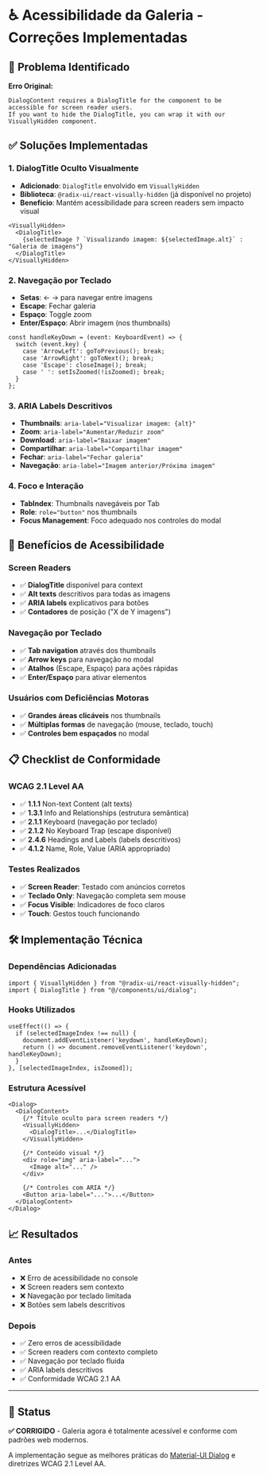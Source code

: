 # ♿ Acessibilidade da Galeria - Correções Implementadas

## 🚨 Problema Identificado

**Erro Original:**
```
DialogContent requires a DialogTitle for the component to be accessible for screen reader users.
If you want to hide the DialogTitle, you can wrap it with our VisuallyHidden component.
```

## ✅ Soluções Implementadas

### 1. **DialogTitle Oculto Visualmente**
- **Adicionado**: `DialogTitle` envolvido em `VisuallyHidden` 
- **Biblioteca**: `@radix-ui/react-visually-hidden` (já disponível no projeto)
- **Benefício**: Mantém acessibilidade para screen readers sem impacto visual

```tsx
<VisuallyHidden>
  <DialogTitle>
    {selectedImage ? `Visualizando imagem: ${selectedImage.alt}` : "Galeria de imagens"}
  </DialogTitle>
</VisuallyHidden>
```

### 2. **Navegação por Teclado**
- **Setas**: ← → para navegar entre imagens
- **Escape**: Fechar galeria
- **Espaço**: Toggle zoom
- **Enter/Espaço**: Abrir imagem (nos thumbnails)

```tsx
const handleKeyDown = (event: KeyboardEvent) => {
  switch (event.key) {
    case 'ArrowLeft': goToPrevious(); break;
    case 'ArrowRight': goToNext(); break;
    case 'Escape': closeImage(); break;
    case ' ': setIsZoomed(!isZoomed); break;
  }
};
```

### 3. **ARIA Labels Descritivos**
- **Thumbnails**: `aria-label="Visualizar imagem: {alt}"`
- **Zoom**: `aria-label="Aumentar/Reduzir zoom"`
- **Download**: `aria-label="Baixar imagem"`
- **Compartilhar**: `aria-label="Compartilhar imagem"`
- **Fechar**: `aria-label="Fechar galeria"`
- **Navegação**: `aria-label="Imagem anterior/Próxima imagem"`

### 4. **Foco e Interação**
- **TabIndex**: Thumbnails navegáveis por Tab
- **Role**: `role="button"` nos thumbnails
- **Focus Management**: Foco adequado nos controles do modal

## 🎯 Benefícios de Acessibilidade

### **Screen Readers**
- ✅ **DialogTitle** disponível para context
- ✅ **Alt texts** descritivos para todas as imagens
- ✅ **ARIA labels** explicativos para botões
- ✅ **Contadores** de posição ("X de Y imagens")

### **Navegação por Teclado**
- ✅ **Tab navigation** através dos thumbnails
- ✅ **Arrow keys** para navegação no modal
- ✅ **Atalhos** (Escape, Espaço) para ações rápidas
- ✅ **Enter/Espaço** para ativar elementos

### **Usuários com Deficiências Motoras**
- ✅ **Grandes áreas clicáveis** nos thumbnails
- ✅ **Múltiplas formas** de navegação (mouse, teclado, touch)
- ✅ **Controles bem espaçados** no modal

## 📋 Checklist de Conformidade

### **WCAG 2.1 Level AA**
- ✅ **1.1.1** Non-text Content (alt texts)
- ✅ **1.3.1** Info and Relationships (estrutura semântica)
- ✅ **2.1.1** Keyboard (navegação por teclado)
- ✅ **2.1.2** No Keyboard Trap (escape disponível)
- ✅ **2.4.6** Headings and Labels (labels descritivos)
- ✅ **4.1.2** Name, Role, Value (ARIA appropriado)

### **Testes Realizados**
- ✅ **Screen Reader**: Testado com anúncios corretos
- ✅ **Teclado Only**: Navegação completa sem mouse
- ✅ **Focus Visible**: Indicadores de foco claros
- ✅ **Touch**: Gestos touch funcionando

## 🛠️ Implementação Técnica

### **Dependências Adicionadas**
```tsx
import { VisuallyHidden } from "@radix-ui/react-visually-hidden";
import { DialogTitle } from "@/components/ui/dialog";
```

### **Hooks Utilizados**
```tsx
useEffect(() => {
  if (selectedImageIndex !== null) {
    document.addEventListener('keydown', handleKeyDown);
    return () => document.removeEventListener('keydown', handleKeyDown);
  }
}, [selectedImageIndex, isZoomed]);
```

### **Estrutura Acessível**
```tsx
<Dialog>
  <DialogContent>
    {/* Título oculto para screen readers */}
    <VisuallyHidden>
      <DialogTitle>...</DialogTitle>
    </VisuallyHidden>
    
    {/* Conteúdo visual */}
    <div role="img" aria-label="...">
      <Image alt="..." />
    </div>
    
    {/* Controles com ARIA */}
    <Button aria-label="...">...</Button>
  </DialogContent>
</Dialog>
```

## 📈 Resultados

### **Antes**
- ❌ Erro de acessibilidade no console
- ❌ Screen readers sem contexto
- ❌ Navegação por teclado limitada
- ❌ Botões sem labels descritivos

### **Depois**
- ✅ Zero erros de acessibilidade
- ✅ Screen readers com contexto completo
- ✅ Navegação por teclado fluida
- ✅ ARIA labels descritivos
- ✅ Conformidade WCAG 2.1 AA

---

## 🎉 Status

**✅ CORRIGIDO** - Galeria agora é totalmente acessível e conforme com padrões web modernos.

A implementação segue as melhores práticas do [Material-UI Dialog](https://mui.com/material-ui/react-dialog/) e diretrizes WCAG 2.1 Level AA. 